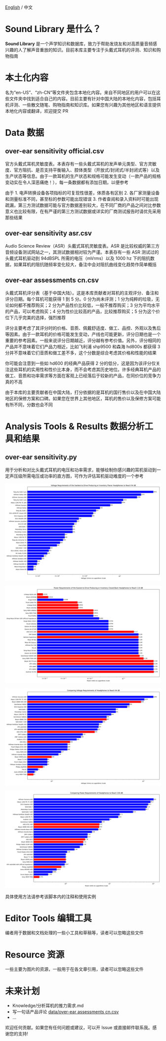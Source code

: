 [English](./README.md) / 中文

# Sound Library 是什么？

**Sound Library** 是一个声学知识和数据库，致力于帮助发烧友和对高质量音频感兴趣的人了解声音重放的知识。目前本库主要专注于头戴式耳机的评测、知识和购物指南

# 本土化内容

名为“en-US”、“zh-CN”等文件夹包含本地化内容。来自不同地区的用户可以在这些文件夹中找到适合自己的内容。目前主要有针对中国大陆的本地化内容，包括耳机评测、一些散文随笔、购物指南和知识库。如果您有兴趣为其他地区和语言提供本地化内容或翻译，欢迎提交 PR

# Data 数据

## over-ear sensitivity official.csv

官方头戴式耳机灵敏度表。本表存有一些头戴式耳机的发声单元类型、官方灵敏度、官方阻抗、是否支持平衡输入、腔体类型（开放式/封闭式/半封闭式等）以及生产状态等信息。由于一款耳机的生产状态和规格可能发生变动（一款产品的规格变动实在令人深恶痛绝！），每一条数据都有添加日期，以便参考

由于 1. 电声转换设备各项指标的可复现性很差，体质各有区别 2. 各厂家测量设备和测量标准不同，甚至标的参数可能出现错误 3. 作者查阅和录入资料时可能出现疏漏，第三方测试数据可能与官方数据差别较大，在不同厂商的产品之间对比参数意义也比较有限，在有严谨的第三方测试数据或详实的厂商测试报告时请优先采用那些结果

## over-ear sensitivity asr.csv

Audio Science Review（ASR）头戴式耳机灵敏度表。ASR 是比较权威的第三方音频设备测试网站之一，其测试数据相对较为严谨。本表存有一些 ASR 测试过的头戴式耳机驱动到 94dBSPL 所需的电压（mVrms）以及 1000 hz 下的阻抗数据，如果耳机的阻抗随频率变化较大，备注中会对阻抗曲线变化趋势作简单概括

## over-ear assessments cn.csv

头戴式耳机评分表（基于中国大陆）。这是本库贡献者对耳机的主观评分、备注和评分日期。每个耳机可能获得 1 到 5 分。0 分为尚未评测；1 分为纯粹的垃圾，无论如何都不推荐购买；2 分为产品性价比较低，一般不推荐购买；3 分为平均水平的产品，可以考虑购买；4 分为性价比较高的产品，比较推荐购买；5 分为这个价位下几乎完美的选择，强烈推荐

评分主要考虑了其评分时的价格、音质、佩戴舒适度、做工、品控、外观以及售后等因素。由于一款耳机的价格可能发生变动，产线也可能更新，评分日期也是一个重要的参考因素。一般来说评分日期越近，评分越有参考价值。另外，评分相同的产品并不意味着它们产品力相近，比如飞利浦 shp9500 和森海 hd800s 都获得 3 分并不意味着它们音质和做工差不多，这个分数是综合考虑其价格和性能的结果

你可能会注意到一些如 hd600 的经典产品获得 2 分的低分，这是因为该评分仅关注这些耳机的实用性和性价比本身，而不会考虑其历史地位。许多经典耳机产品的做工、音质和功率需求等方面在客观上已经落后于较新的产品，在同价位的竞争力真的不高

由于本库的主要贡献者在中国大陆，打分依据的是耳机的国行售价以及在中国大陆地区的保修方案和口碑。如果您在世界上其他地区，耳机的售价以及保修方案可能有所不同，分数也会不同

# Analysis Tools & Results 数据分析工具和结果

## over-ear sensitivity.py

用于分析和对比头戴式耳机的电压和功率需求，能够绘制你感兴趣的耳机驱动到一定声压级所需电压或功率的直方图，可作为评估耳机驱动难度的一个参考

![Voltage Requirements of the Hardest-to-Drive Producing or Inventory Planar Headphones to Reach 94 dB](./analysis%20results/Voltage%20Requirements%20of%20the%20Hardest-to-Drive%20Producing%20or%20Inventory%20Planar%20Headphones%20to%20Reach%2094%20dB.png)

![Power Requirements of the Easiest-to-Drive Producing or Inventory Closed-Back Headphones to Reach 110 dB](./analysis%20results/Power%20Requirements%20of%20the%20Easiest-to-Drive%20Producing%20or%20Inventory%20Closed-Back%20Headphones%20to%20Reach%20110%20dB.png)

![Comparing Voltage Requirements of Headphones to Reach 94 dB](./analysis%20results/Comparing%20Voltage%20Requirements%20of%20Headphones%20to%20Reach%2094%20dB.png)

![Comparing Power Requirements of Headphones to Reach 100 dB](./analysis%20results/Comparing%20Power%20Requirements%20of%20Headphones%20to%20Reach%20100%20dB.png)

具体使用方法请参考该脚本内的注释和使用实例

# Editor Tools 编辑工具

编者用于数据和文档处理的一些小工具和草稿等，读者可以忽略这些文件

# Resource 资源

一些主要为图片的资源，一般用于在各文章引用，读者可以忽略这些文件

# 未来计划

- Knowledge/分析耳机的推力需求.md
- 写一句话产品评论 [data/over-ear assessments cn.csv](./data/over-ear%20assessments%20cn.csv)
- …

欢迎任何贡献。如果您有任何问题或建议，可以开 Issue 或直接邮件联系我。感谢您的支持!
